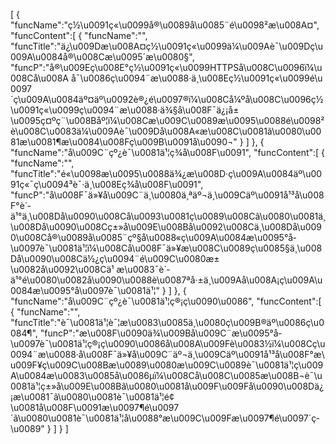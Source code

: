 [
	{
		"funcName":"ç½\u0091ç«\u0099å®\u0089å\u0085¨é\u0098²æ\u008A¤",
		"funcContent":[
			{
				"funcName":"",
				"funcTitle":"ä¿\u009Dæ\u008A¤ç½\u0091ç«\u0099ä¼\u009Aè¯\u009Dç\u009A\u0084å®\u008Cæ\u0095´æ\u0080§",
				"funcP":"å®\u009Eç\u008E°ç½\u0091ç«\u0099HTTPSå\u008C\u0096ï¼\u008Cå\u008A å¯\u0086ç\u0094¨æ\u0088·ä¸\u008Eç½\u0091ç«\u0099é\u0097´ç\u009A\u0084äº¤äº\u0092è®¿é\u0097®ï¼\u008Cå¼ºå\u008C\u0096ç½\u0091ç«\u0099ç\u0094¨æ\u0088·ä¾§å\u008F¯ä¿¡å±\u0095ç¤ºç¨\u008Båº¦ï¼\u008Cæ\u009C\u0089æ\u0095\u0088é\u0098²è\u008C\u0083ä¼\u009Aè¯\u009Då\u008A«æ\u008C\u0081ã\u0080\u0081æ\u0081¶æ\u0084\u008Fç\u009B\u0091å\u0090¬"
			}
		]
	},
	{
		"funcName":"å\u009C¨çº¿è¯\u0081ä¹¦ç­¾å\u008F\u0091",
		"funcContent":[
			{
				"funcName":"",
				"funcTitle":"é«\u0098æ\u0095\u0088ä¾¿æ\u008D·ç\u009A\u0084äº\u0091ç«¯ç\u0094³è¯·ä¸\u008Eç­¾å\u008F\u0091",
				"funcP":"å\u008F¯ä»¥å\u009C¨ä¸\u0080ä¸ªäº¬ä¸\u009Cäº\u0091å¹³å\u008F°è´­ä¹°ä¸\u008Då\u0090\u008Cå\u0093\u0081ç\u0089\u008Cã\u0080\u0081ä¸\u008Då\u0090\u008Cç±»å\u009E\u008Bå\u0092\u008Cä¸\u008Då\u0090\u008Cå®\u0089å\u0085¨çº§å\u0088«ç\u009A\u0084æ\u0095°å­\u0097è¯\u0081ä¹¦ï¼\u008Cå\u008F¯ä»¥æ\u008C\u0089ç\u0085§ä¸\u008Då\u0090\u008Cä½¿ç\u0094¨é\u009C\u0080æ±\u0082å\u0092\u008Cä¹ æ\u0083¯è´­ä¹°é\u0080\u0082å\u0090\u0088è\u0087ªå·±ä¸\u009Aå\u008A¡ç\u009A\u0084æ\u0095°å­\u0097è¯\u0081ä¹¦"
			}
		]
	},
	{
		"funcName":"å\u009C¨çº¿è¯\u0081ä¹¦ç®¡ç\u0090\u0086",
		"funcContent":[
			{
				"funcName":"",
				"funcTitle":"è¯\u0081ä¹¦è¯¦æ\u0083\u0085ä¸\u0080ç\u009B®äº\u0086ç\u0084¶",
				"funcP":"æ\u008F\u0090ä¾\u009Bå\u009C¨æ\u0095°å­\u0097è¯\u0081ä¹¦ç®¡ç\u0090\u0086å\u008A\u009Fè\u0083½ï¼\u008Cç\u0094¨æ\u0088·å\u008F¯ä»¥å\u009C¨äº¬ä¸\u009Cäº\u0091å¹³å\u008F°æ\u009F¥ç\u009C\u008Bæ\u0089\u0080æ\u009C\u0089è¯\u0081ä¹¦ç\u009A\u0084æ\u0083\u0085å\u0086µï¼\u008Cå\u008C\u0085æ\u008B¬è¯\u0081ä¹¦ç±»å\u009E\u008Bã\u0080\u0081å\u009F\u009Få\u0090\u008Dä¿¡æ\u0081¯ã\u0080\u0081è¯\u0081ä¹¦é¢\u0081å\u008F\u0091æ\u0097¶é\u0097´ã\u0080\u0081è¯\u0081ä¹¦å\u0088°æ\u009C\u009Fæ\u0097¶é\u0097´ç­\u0089"
			}
		]
	}
]